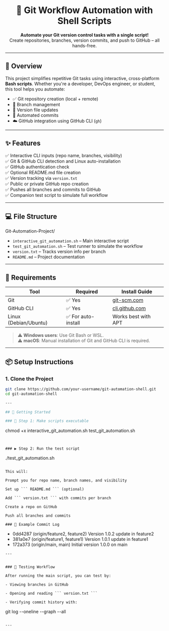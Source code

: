 <h1 align="center">🚀 Git Workflow Automation with Shell Scripts</h1>

<p align="center">
  <b>Automate your Git version control tasks with a single script!</b><br>
  Create repositories, branches, version commits, and push to GitHub – all hands-free.
</p>

---

## 📌 Overview

This project simplifies repetitive Git tasks using interactive, cross-platform **Bash scripts**. Whether you're a developer, DevOps engineer, or student, this tool helps you automate:

- ✅ Git repository creation (local + remote)
- 🌳 Branch management
- 📝 Version file updates
- 🔄 Automated commits
- ☁️ GitHub integration using GitHub CLI (`gh`)

---

## ✨ Features

✅ Interactive CLI inputs (repo name, branches, visibility)  
✅ Git & GitHub CLI detection and Linux auto-installation  
✅ GitHub authentication check  
✅ Optional README.md file creation  
✅ Version tracking via `version.txt`  
✅ Public or private GitHub repo creation  
✅ Pushes all branches and commits to GitHub  
✅ Companion test script to simulate full workflow  


---


## 💻 File Structure

Git-Automation-Project/
- `interactive_git_automation.sh` – Main interactive script
- `test_git_automation.sh` – Test runner to simulate the workflow
- `version.txt` – Tracks version info per branch
- `README.md` – Project documentation

---


## 🔧 Requirements

| Tool        | Required | Install Guide                         |
|-------------|----------|----------------------------------------|
| Git         | ✅ Yes   | [git-scm.com](https://git-scm.com/downloads) |
| GitHub CLI  | ✅ Yes   | [cli.github.com](https://cli.github.com/) |
| Linux (Debian/Ubuntu) | ✅ For auto-install | Works best with APT |

> ⚠️ **Windows users**: Use Git Bash or WSL.  
> ⚠️ **macOS**: Manual installation of Git and GitHub CLI is required.

---

## 📦 Setup Instructions

### 1. Clone the Project
```bash
git clone https://github.com/your-username/git-automation-shell.git
cd git-automation-shell

---

## 🚀 Getting Started

### 🔧 Step 1: Make scripts executable

```
chmod +x interactive_git_automation.sh test_git_automation.sh
```


### ▶️ Step 2: Run the test script
```
./test_git_automation.sh
```

This will:

Prompt you for repo name, branch names, and visibility

Set up ``` README.md ``` (optional)

Add ``` version.txt ``` with commits per branch

Create a repo on GitHub

Push all branches and commits

### 📜 Example Commit Log

```
* 0dd4287 (origin/feature2, feature2) Version 1.0.2 update in feature2
* 381a0e7 (origin/feature1, feature1) Version 1.0.1 update in feature1
* 172a373 (origin/main, main) Initial version 1.0.0 on main
```
---


### 🧪 Testing Workflow

After running the main script, you can test by:

- Viewing branches in GitHub

- Opening and reading ``` version.txt ```

- Verifying commit history with:
  ```
  git log --oneline --graph --all
  ```

---

